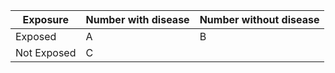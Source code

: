 | Exposure    | Number with disease | Number without disease |
|----------   |---------------------|------------------------|
| Exposed     | A                   | B                      |
| Not Exposed | C                   |